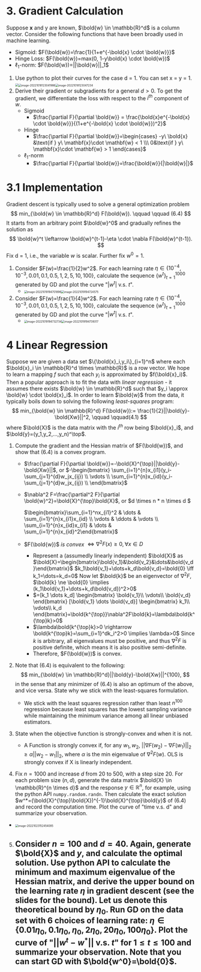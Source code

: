 # 3. Gradient Calculation

Suppose **x** and y are known, $\bold{w} \in \mathbb{R}^d$ is a column vector. Consider the following functions that have been broadly used in machine learning.

- Sigmoid: $F(\bold{w})=\frac{1}{1+e^{-\bold{x} \cdot \bold{w}}}$
- Hinge Loss: $F(\bold{w})=max(0, 1-y\bold{x} \cdot \bold{w})$
- $\ell_1$-norm: $F(\bold{w})=||\bold{w}||_1$

1. Use python to plot their curves for the case d = 1. You can set x = y = 1.
   <img src="C:\Users\aughb\AppData\Roaming\Typora\typora-user-images\image-20221018123032564.png" style="zoom:50%;" /><img src="C:\Users\aughb\AppData\Roaming\Typora\typora-user-images\image-20221018123041986.png" alt="image-20221018123041986" style="zoom:50%;" /><img src="C:\Users\aughb\AppData\Roaming\Typora\typora-user-images\image-20221018123047234.png" alt="image-20221018123047234" style="zoom:50%;" />
2. Derive their gradient or subgradients for a general $d>0$. 
   To get the gradient, we differentiate the loss with respect to the $i^{th}$ component of $w$.
   - Sigmoid
     - $\frac{\partial F}{\partial \bold{w}} = \frac{\bold{x}e^{-\bold{x} \cdot \bold{w}}}{(1+e^{-\bold{x} \cdot \bold{w}})^2}$
   - Hinge
     - $\frac{\partial F}{\partial \bold{w}}=\begin{cases}
       -y\ \bold{x} &\text{if } y\ \mathbf{x}\cdot \mathbf{w} < 1 \\\
       0&\text{if } y\ \mathbf{x}\cdot \mathbf{w} > 1 \end{cases}$
   - $\ell_1$-norm
     - $\frac{\partial F}{\partial \bold{w}}=\frac{\bold{w}}{|\bold{w}|}$

# 3.1 Implementation

Gradient descent is typically used to solve a general optimization problem
$$
min_{\bold{w} \in \mathbb{R}^d} F(\bold{w}). \qquad \qquad (6.4)
$$
It starts from an arbitrary point $\bold{w}^0$ and gradually refines the solution as
$$
\bold{w}^t \leftarrow \bold{w}^{t-1}-\eta \cdot \nabla F(\bold{w}^{t-1}).
$$
Fix d = 1, i.e., the variable $w$ is scalar. Further fix $w^0=1$.

1. Consider $F(w)=\frac{1}{2}w^2$. For each learning rate $\eta \in \{10^{-4},10^{-3},0.01,0.1,0.5,1,2,5,10,100\}$, calculate the sequence $\{w^t\}_{t=1}^{1000}$ generated by GD and plot the curve "$|w^t|$ v.s. $t$".
   - <img src="C:\Users\aughb\AppData\Roaming\Typora\typora-user-images\image-20221019194701896.png" alt="image-20221019194701896" style="zoom:50%;" /><img src="C:\Users\aughb\AppData\Roaming\Typora\typora-user-images\image-20221019194724575.png" alt="image-20221019194724575" style="zoom:50%;" />
2. Consider $F(w)=\frac{1}{4}w^2$. For each learning rate $\eta \in \{10^{-4},10^{-3},0.01,0.1,0.5,1,2,5,10,100\}$, calculate the sequence $\{w^t\}_{t=1}^{1000}$ generated by GD and plot the curve "$|w^t|$ v.s. $t$".
   - <img src="C:\Users\aughb\AppData\Roaming\Typora\typora-user-images\image-20221019194732734.png" alt="image-20221019194732734" style="zoom:50%;" /><img src="C:\Users\aughb\AppData\Roaming\Typora\typora-user-images\image-20221019194739317.png" alt="image-20221019194739317" style="zoom:50%;" />

# 4 Linear Regression

Suppose we are given a data set $\{\bold{x}_i,y_i\}_{i=1}^n$ where each $\bold{x}_i \in \mathbb{R}^d \times \mathbb{R}$ is a row vector. We hope to learn a mapping $f$ such that each $y_i$ is approximated by $f(\bold{x}_i)$. Then a popular approach is to fit the data with *linear regression* - it assumes there exists $\bold{w} \in \mathbb{R}^d$ such that $y_i \approx \bold{w} \cdot \bold{x}_i$. In order to learn $\bold{w}$ from the data, it typically boils down to solving the following *least-squares* program:
$$
min_{\bold{w} \in \mathbb{R}^d} F(\bold{w}):= \frac{1}{2}||\bold{y}-\bold{Xw}||^2, \qquad \qquad(4.1)
$$
where $\bold{X}$ is the data matrix with the $i^{th}$ row being $\bold{x}_i$, and $\bold{y}=(y_1,y_2,...,y_n)^\top$.

1. Compute the gradient and the Hessian matrix of $F(\bold{w})$​, and show that (6.4) is a convex program.

   - $\frac{\partial F}{\partial \bold{w}}=-\bold{X}^{\top}||\bold{y}-\bold{Xw}||$, or
     $-\begin{bmatrix}
     \sum_{i=1}^{n}x_{i1}(y_i-\sum_{j=1}^{d}w_jx_{ij}) \\
     \vdots \\
     \sum_{i=1}^{n}x_{id}(y_i-\sum_{j=1}^{d}w_jx_{ij}) \\
     \end{bmatrix}$

   - $\nabla^2 F=\frac{\partial^2 F}{\partial \bold{w}^2}=\bold{X}^{\top}\bold{X}$, or $d \times n * n \times d $ 

     $\begin{bmatrix}\sum_{i=1}^nx_{i1}^2 & \dots & \sum_{i=1}^{n}x_{i1}x_{id} \\
     \vdots & \ddots & \vdots \\
     \sum_{i=1}^{n}x_{id}x_{i1} & \dots & \sum_{i=1}^{n}x_{id}^2\end{bmatrix}$

   - $F(\bold{w})$ *is convex* $\iff \nabla^2F(x) \ge 0, \forall x \in D$

     - Represent a (assumedly linearly independent) $\bold{X}$ as $\bold{X}=\begin{bmatrix}\bold{v_1}&\bold{v_2}&\dots&\bold{v_d}\end{bmatrix}$
       $k_1\bold{v_1}+\dots+k_d\bold{v_d}=\bold{0} \iff k_1=\dots=k_d=0$
       Now let $\bold{k}$ be an eigenvector of $\nabla^2F$,
       $\bold{k} \ne \bold{0} \implies (k_1\bold{v_1}+\dots+k_d\bold{v_d})^2>0$
     - $=[k_1 \dots k_d]
       \begin{bmatrix}
       \bold{v_1}\\
       \vdots\\
       \bold{v_d}
       \end{bmatrix}
       [\bold{v_1} \dots \bold{v_d}]
       \begin{bmatrix}
       k_1\\
       \vdots\\
       k_d
       \end{bmatrix}=\bold{k^{\top}}\nabla^2F\bold{k}=\lambda\bold{k^{\top}k}>0$
     - $\lambda\bold{k^{\top}k}>0 \rightarrow \bold{k^{\top}k}=\sum_{i=1}^dk_i^2>0 \implies \lambda>0$
       Since $k$ is arbitrary, all eigenvalues must be positive, and thus  $\nabla^2F$ is positive definite, which means it is also positive semi-definite.
     - Therefore, $F(\bold{w})$ is convex.

2. Note that (6.4) is equivalent to the following:
   $$
   min_{\bold{w} \in \mathbb{R}^d}||\bold{y}-\bold{Xw}||^{100},
   $$
   in the sense that any minimizer of (6.4) is also an optimum of the above, and vice versa. State why we stick with the least-squares formulation.

   - We stick with the least squares regression rather than least $n^{100}$ regression because least squares has the lowest sampling variance while maintaining the minimum variance among all linear unbiased estimators.

3. State when the objective function is strongly-convex and when it is not.

   - A Function is strongly convex if, for any $w_1,w_2$, $||\nabla F(w_2)-\nabla F(w_1)||_2 \ge \alpha ||w_2-w_1||_2$, where $\alpha$ is the min eigenvalue of $\nabla^2F(w)$.
   OLS is strongly convex if X is linearly independent.

4. Fix $n=1000$ and increase $d$ from 20 to 500, with a step size 20. For each problem size $(n,d)$, generate the data matrix $\bold{X} \in \mathbb{R}^{n \times d}$ and the response $y \in \mathbb{R}^n$, for example, using the python API `numpy.random.randn`. Then calculate the exact solution $w^*=(\bold{X}^{\top}\bold{X})^{-1}\bold{X}^{\top}\bold{y}$ of (6.4) and record the computation time. Plot the curve of "time v.s. d" and summarize your observation.

  - <img src="C:\Users\aughb\AppData\Roaming\Typora\typora-user-images\image-20221023152454085.png" alt="image-20221023152454085" style="zoom:50%;" />

5. Consider $n=100$ and $d=40$. Again, generate $\bold{X}$ and $y$, and calculate the optimal solution. Use python API to calculate the minimum and maximum eigenvalue of the Hessian matrix, and derive the upper bound on the learning rate $\eta$ in gradient descent (see the <nonexistant> slides for the bound). Let us denote this theoretical bound by $\eta_0$. Run GD on the data set with 6 choices of learning rate: $\eta \in \{0.01\eta_0, 0.1\eta_0, \eta_0, 2\eta_0, 20\eta_0, 100\eta_0\}$. Plot the curve of "$||w^t-w^*||$ v.s. $t$" for $1 \le t \le 100$ and summarize your observation. Note that you can start GD with $\bold{w^0}=\bold{0}$.
   - 
